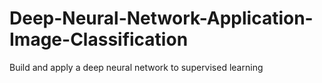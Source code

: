 # Deep-Neural-Network-Application-Image-Classification
Build and apply a deep neural network to supervised learning
